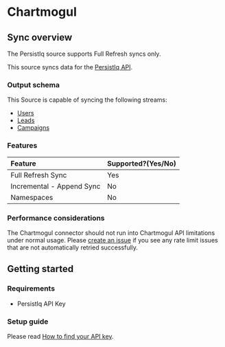 # Chartmogul

## Sync overview

The PersistIq source supports Full Refresh syncs only.

This source syncs data for the [PersistIq API](https://dev.chartmogul.com/reference/).


### Output schema

This Source is capable of syncing the following streams:

* [Users](https://apidocs.persistiq.com/#users)
* [Leads](https://apidocs.persistiq.com/#leads)
* [Campaigns](https://apidocs.persistiq.com/#campaigns)

### Features

| Feature | Supported?\(Yes/No\)
| :--- | :--- |
| Full Refresh Sync | Yes |
| Incremental - Append Sync | No |
| Namespaces | No |

### Performance considerations

The Chartmogul connector should not run into Chartmogul API limitations under normal usage. Please [create an issue](https://github.com/airbytehq/airbyte/issues) if you see any rate limit issues that are not automatically retried successfully.

## Getting started

### Requirements

* PersistIq API Key

### Setup guide

Please read [How to find your API key](https://apidocs.persistiq.com/#introduction).
